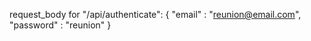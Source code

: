 request_body for "/api/authenticate":
{
    "email" : "reunion@email.com",
    "password" : "reunion"
}